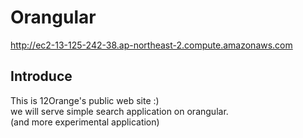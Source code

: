 # Orangular
http://ec2-13-125-242-38.ap-northeast-2.compute.amazonaws.com
## Introduce
This is 12Orange's public web site :)  
we will serve simple search application on orangular.  
(and more experimental application)  
